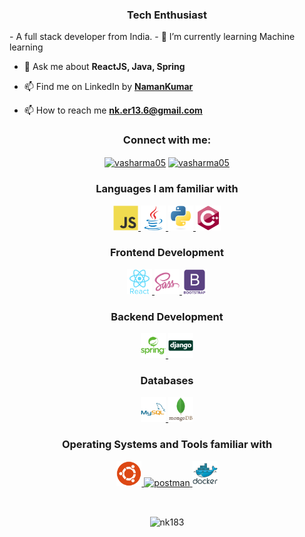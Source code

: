 <h1 align="center" hidden>Hi! I am Naman Kumar</h1>
<h3 align="center">Tech Enthusiast</h3>
- A full stack developer from India.
- 🌱 I’m currently learning Machine learning

- 💬 Ask me about **ReactJS, Java, Spring**

- 📫 Find me on LinkedIn by [**NamanKumar**](https://www.linkedin.com/in/naman-kumar-0898ba1a5)

- 📫 How to reach me **nk.er13.6@gmail.com**


<h3 align="center">Connect with me:</h3>
<p align="center">
    <a href="https://www.linkedin.com/in/naman-kumar-0898ba1a5/" target="blank"><img align="center" src="https://cdn.jsdelivr.net/npm/simple-icons@3.0.1/icons/linkedin.svg" alt="vasharma05" height="30" width="40" /></a>
    <a href="https://leetcode.com/nk183/" target="blank"><img align="center" src="https://cdn.jsdelivr.net/npm/simple-icons@3.0.1/icons/leetcode.svg" alt="vasharma05" height="30" width="40" /></a>
</p>

<h3 align="center">Languages I am familiar with</h3>
<p align="center">
    <a href="https://developer.mozilla.org/en-US/docs/Web/JavaScript" target="_blank"> <img src="https://raw.githubusercontent.com/devicons/devicon/master/icons/javascript/javascript-original.svg" alt="javascript" width="40" height="40"/> </a> 
    <a href="https://www.java.com/" target="_blank"> <img src="https://raw.githubusercontent.com/devicons/devicon/master/icons/java/java-original.svg" alt="c" width="40" height="40"/> </a>
    <a href="https://www.python.org" target="_blank"> <img src="https://raw.githubusercontent.com/devicons/devicon/master/icons/python/python-original.svg" alt="python" width="40" height="40"/> </a> 
    <a href="https://www.cplusplus.com/" target="_blank"> <img src="https://raw.githubusercontent.com/devicons/devicon/master/icons/cplusplus/cplusplus-original.svg" alt="c" width="40" height="40"/> </a>
</p>
<h3 align="center">Frontend Development</h3>
<p align="center">
    <a href="https://reactjs.org/" target="_blank"> <img src="https://raw.githubusercontent.com/devicons/devicon/master/icons/react/react-original-wordmark.svg" alt="react" width="40" height="40"/> </a>
    <a href="https://sass-lang.com" target="_blank"> <img src="https://raw.githubusercontent.com/devicons/devicon/master/icons/sass/sass-original.svg" alt="sass" width="40" height="40"/> </a>  
    <a href="https://getbootstrap.com" target="_blank"> <img src="https://raw.githubusercontent.com/devicons/devicon/master/icons/bootstrap/bootstrap-plain-wordmark.svg" alt="bootstrap" width="40" height="40"/> </a> 
</p>

<h3 align="center">Backend Development</h3>
<p align="center">
    <a href="https://spring.io/" target=_blank"> <img src="https://raw.githubusercontent.com/devicons/devicon/master/icons/spring/spring-original-wordmark.svg" alt="nodejs" width="40" height="40"/> </a>
    <a href="https://www.djangoproject.com/" target="_blank"> <img src="https://raw.githubusercontent.com/devicons/devicon/master/icons/django/django-original.svg" alt="django" width="40" height="40"/> </a> 
</p>

<h3 align="center">Databases</h3>
<p align="center">
    <a href="https://www.mysql.com/" target="_blank"> <img src="https://raw.githubusercontent.com/devicons/devicon/master/icons/mysql/mysql-original-wordmark.svg" alt="mysql" width="40" height="40"/> </a> 
    <a href="https://www.mongodb.com/" target="_blank"> <img src="https://raw.githubusercontent.com/devicons/devicon/master/icons/mongodb/mongodb-original-wordmark.svg" alt="mongodb" width="40" height="40"/> </a> 
</p>
<h3 align="center">Operating Systems and Tools familiar with</h3>
<p align="center">
    <a href="https://www.ubuntu.org/" target="_blank"> <img src="https://raw.githubusercontent.com/devicons/devicon/master/icons/ubuntu/ubuntu-plain.svg" alt="linux" width="40" height="40"/> </a> 
    <a href="https://postman.com" target="_blank"> <img src="https://www.vectorlogo.zone/logos/getpostman/getpostman-icon.svg" alt="postman" width="40" height="40"/> </a> 
    <a href="https://www.docker.com/" target="_blank"> <img src="https://raw.githubusercontent.com/devicons/devicon/master/icons/docker/docker-original-wordmark.svg" alt="docker" width="40" height="40"/> </a> 
</p>
<br>

<p align="center"><img align="center" src="https://github-readme-stats.vercel.app/api/top-langs?username=nk183&show_icons=true&theme=dark&locale=en&layout=compact" alt="nk183" /></p>

<!-- <p>&nbsp;<img align="right" src="https://github-readme-stats.vercel.app/api?username=nk183&show_icons=true&theme=dark&title_color=ffffff&text_color=ffffff&locale=en" alt="nk183" /></p> -->


